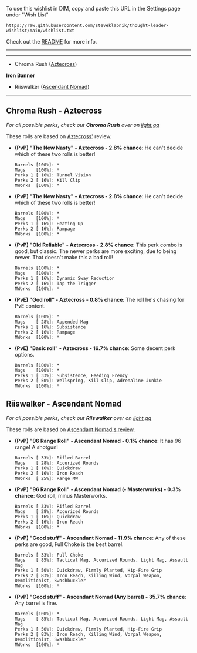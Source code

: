 To use this wishlist in DIM, copy and paste this URL in the Settings
page under "Wish List"

```
https://raw.githubusercontent.com/steveklabnik/thought-leader-wishlist/main/wishlist.txt
```

Check out the [README](https://github.com/steveklabnik/thought-leader-wishlist/) for more info.

---

****
* Chroma Rush ([Aztecross](#chroma-rush---aztecross))

**Iron Banner**
* Riiswalker ([Ascendant Nomad](#riiswalker---ascendant-nomad))

---
## Chroma Rush - Aztecross
*For all possible perks, check out **Chroma Rush** over on [light.gg](https://www.light.gg/db/items/1119734784/chroma-rush/)*


These rolls are based on [Aztecross'](https://www.youtube.com/watch?v=s92DDAxOJTY) review.
* **(PvP) "The New Nasty" - Aztecross - 2.8% chance**: He can't decide which of these two rolls is better!

  ```
  Barrels [100%]: *
  Mags    [100%]: *
  Perks 1 [ 16%]: Tunnel Vision
  Perks 2 [ 16%]: Kill Clip
  MWorks  [100%]: *
  ```
* **(PvP) "The New Nasty" - Aztecross - 2.8% chance**: He can't decide which of these two rolls is better!

  ```
  Barrels [100%]: *
  Mags    [100%]: *
  Perks 1 [ 16%]: Heating Up
  Perks 2 [ 16%]: Rampage
  MWorks  [100%]: *
  ```
* **(PvP) "Old Reliable" - Aztecross - 2.8% chance**: This perk combo is good, but classic. The newer perks are more exciting, due to being newer. That doesn't make this a bad roll!

  ```
  Barrels [100%]: *
  Mags    [100%]: *
  Perks 1 [ 16%]: Dynamic Sway Reduction
  Perks 2 [ 16%]: Tap the Trigger
  MWorks  [100%]: *
  ```
* **(PvE) "God roll" - Aztecross - 0.8% chance**: The roll he's chasing for PvE content.

  ```
  Barrels [100%]: *
  Mags    [ 28%]: Appended Mag
  Perks 1 [ 16%]: Subsistence
  Perks 2 [ 16%]: Rampage
  MWorks  [100%]: *
  ```
* **(PvE) "Basic roll" - Aztecross - 16.7% chance**: Some decent perk options.

  ```
  Barrels [100%]: *
  Mags    [100%]: *
  Perks 1 [ 33%]: Subsistence, Feeding Frenzy
  Perks 2 [ 50%]: Wellspring, Kill Clip, Adrenaline Junkie
  MWorks  [100%]: *
  ```
## Riiswalker - Ascendant Nomad
*For all possible perks, check out **Riiswalker** over on [light.gg](https://www.light.gg/db/items/108221785/riiswalker/)*


These rolls are based on [Ascendant Nomad's review](https://www.youtube.com/watch?v=y4stTH6i6Sc).
* **(PvP) "96 Range Roll" - Ascendant Nomad - 0.1% chance**: It has 96 range! A shotgun!

  ```
  Barrels [ 33%]: Rifled Barrel
  Mags    [ 28%]: Accurized Rounds
  Perks 1 [ 16%]: Quickdraw
  Perks 2 [ 16%]: Iron Reach
  MWorks  [ 25%]: Range MW
  ```
* **(PvP) "96 Range Roll" - Ascendant Nomad (- Masterworks) - 0.3% chance**: God roll, minus Masterworks.

  ```
  Barrels [ 33%]: Rifled Barrel
  Mags    [ 28%]: Accurized Rounds
  Perks 1 [ 16%]: Quickdraw
  Perks 2 [ 16%]: Iron Reach
  MWorks  [100%]: *
  ```
* **(PvP) "Good stuff" - Ascendant Nomad - 11.9% chance**: Any of these perks are good, Full Choke is the best barrel.

  ```
  Barrels [ 33%]: Full Choke
  Mags    [ 85%]: Tactical Mag, Accurized Rounds, Light Mag, Assault Mag
  Perks 1 [ 50%]: Quickdraw, Firmly Planted, Hip-Fire Grip
  Perks 2 [ 83%]: Iron Reach, Killing Wind, Vorpal Weapon, Demolitionist, Swashbuckler
  MWorks  [100%]: *
  ```
* **(PvP) "Good stuff" - Ascendant Nomad (Any barrel) - 35.7% chance**: Any barrel is fine.

  ```
  Barrels [100%]: *
  Mags    [ 85%]: Tactical Mag, Accurized Rounds, Light Mag, Assault Mag
  Perks 1 [ 50%]: Quickdraw, Firmly Planted, Hip-Fire Grip
  Perks 2 [ 83%]: Iron Reach, Killing Wind, Vorpal Weapon, Demolitionist, Swashbuckler
  MWorks  [100%]: *
  ```
